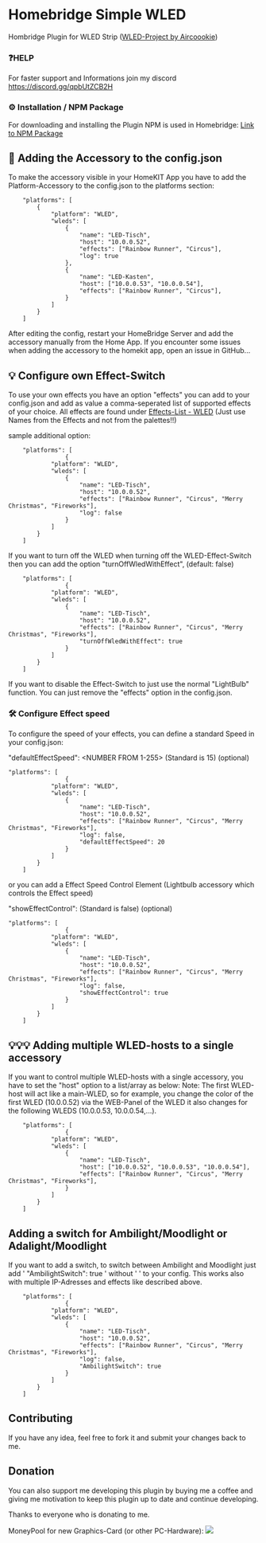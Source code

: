 # Homebridge Simple WLED

Hombridge Plugin for WLED Strip ([WLED-Project by Aircoookie](https://github.com/Aircoookie/WLED))

### ❓HELP
For faster support and Informations join my discord https://discord.gg/qpbUtZCB2H

### ⚙️ Installation / NPM Package
For downloading and installing the Plugin NPM is used in Homebridge: [Link to NPM Package](https://www.npmjs.com/package/homebridge-simple-wled)

## 🔨 Adding the Accessory to the config.json
To make the accessory visible in your HomeKIT App you have to add the Platform-Accessory to the config.json to the platforms section:

```
    "platforms": [
        {
            "platform": "WLED",
            "wleds": [
                {
                    "name": "LED-Tisch",
                    "host": "10.0.0.52",
                    "effects": ["Rainbow Runner", "Circus"],
                    "log": true
                },
                {
                    "name": "LED-Kasten",
                    "host": ["10.0.0.53", "10.0.0.54"],
                    "effects": ["Rainbow Runner", "Circus"],
                }
            ]
        }
    ]
```

After editing the config, restart your HomeBridge Server and add the accessory manually from the Home App.
If you encounter some issues when adding the accessory to the homekit app, open an issue in GitHub...

## 💡 Configure own Effect-Switch
To use your own effects you have an option "effects" you can add to your config.json and add as value a comma-seperated list of supported effects of your choice.
All effects are found under [Effects-List - WLED](https://github.com/Aircoookie/WLED/wiki/List-of-effects-and-palettes)
(Just use Names from the Effects and not from the palettes!!)

sample additional option:

```
    "platforms": [
                {
            "platform": "WLED",
            "wleds": [
                {
                    "name": "LED-Tisch",
                    "host": "10.0.0.52",
                    "effects": ["Rainbow Runner", "Circus", "Merry Christmas", "Fireworks"],
                    "log": false
                }
            ]
        }
    ]
```

If you want to turn off the WLED when turning off the WLED-Effect-Switch then you can add the option "turnOffWledWithEffect", (default: false)


```
    "platforms": [
                {
            "platform": "WLED",
            "wleds": [
                {
                    "name": "LED-Tisch",
                    "host": "10.0.0.52",
                    "effects": ["Rainbow Runner", "Circus", "Merry Christmas", "Fireworks"],
                    "turnOffWledWithEffect": true
                }
            ]
        }
    ]
```

If you want to disable the Effect-Switch to just use the normal "LightBulb" function. You can just remove the "effects" option in the config.json.

### 🛠 Configure Effect speed

To configure the speed of your effects, you can define a standard Speed in your config.json:

"defaultEffectSpeed": <NUMBER FROM 1-255> (Standard is 15) (optional)

```
"platforms": [
                {
            "platform": "WLED",
            "wleds": [
                {
                    "name": "LED-Tisch",
                    "host": "10.0.0.52",
                    "effects": ["Rainbow Runner", "Circus", "Merry Christmas", "Fireworks"],
                    "log": false,
                    "defaultEffectSpeed": 20
                }
            ]
        }
    ]
```

or you can add a Effect Speed Control Element (Lightbulb accessory which controls the Effect speed)

"showEffectControl": <BOOLEAN> (Standard is false) (optional)

```
"platforms": [
                {
            "platform": "WLED",
            "wleds": [
                {
                    "name": "LED-Tisch",
                    "host": "10.0.0.52",
                    "effects": ["Rainbow Runner", "Circus", "Merry Christmas", "Fireworks"],
                    "log": false,
                    "showEffectControl": true
                }
            ]
        }
    ]
```

## 💡💡💡 Adding multiple WLED-hosts to a single accessory
If you want to control multiple WLED-hosts with a single accessory, you have to set the "host" option to a list/array as below:
Note: The first WLED-host will act like a main-WLED, so for example, you change the color of the first WLED (10.0.0.52) via the WEB-Panel of the WLED it also changes for the following WLEDS (10.0.0.53, 10.0.0.54,...).

```
    "platforms": [
                {
            "platform": "WLED",
            "wleds": [
                {
                    "name": "LED-Tisch",
                    "host": ["10.0.0.52", "10.0.0.53", "10.0.0.54"],
                    "effects": ["Rainbow Runner", "Circus", "Merry Christmas", "Fireworks"],
                }
            ]
        }
    ]
```

## Adding a switch for Ambilight/Moodlight or Adalight/Moodlight
If you want to add a switch, to switch between Ambilight and Moodlight just add ' "AmbilightSwitch": true ' without ' ' to 
your config. This works also with multiple IP-Adresses and effects like described above.

```
    "platforms": [
                {
            "platform": "WLED",
            "wleds": [
                {
                    "name": "LED-Tisch",
                    "host": "10.0.0.52",
                    "effects": ["Rainbow Runner", "Circus", "Merry Christmas", "Fireworks"],
                    "log": false,
                    "AmbilightSwitch": true
                }
            ]
        }
    ]
```

## Contributing
If you have any idea, feel free to fork it and submit your changes back to me.

## Donation
You can also support me developing this plugin by buying me a coffee and giving me motivation to keep this plugin up to date and continue developing.

Thanks to everyone who is donating to me.

MoneyPool for new Graphics-Card (or other PC-Hardware):
[![](https://www.paypalobjects.com/en_US/i/btn/btn_donateCC_LG.gif)](https://paypal.me/pools/c/8wny2NuaNs)

